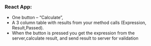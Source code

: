 ### React App:
- One button – “Calculate”,
- A 3 column table with results from your method calls (Expression, Result,Passed).
- When the button is pressed you get the expression from the server,calculate result, and send result to server for validation